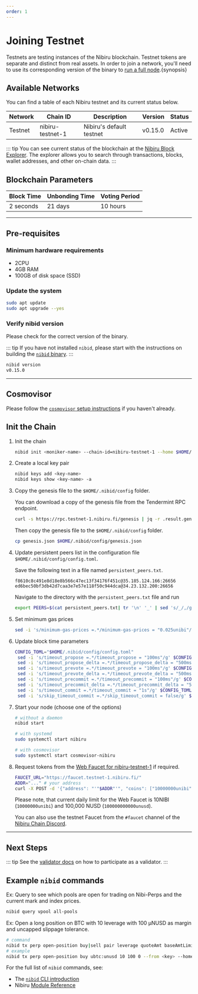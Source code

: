 ```yaml
---
order: 1
---
```


# Joining Testnet

Testnets are testing instances of the Nibiru blockchain. Testnet tokens are separate and distinct from real assets. In order to join a network, you'll need to use its corresponding version of the binary to [run a full node](./node-daemon).{synopsis}

## Available Networks

You can find a table of each Nibiru testnet and its current status below.

| Network | Chain ID         | Description              | Version | Status |
| ------- | ---------------- | ------------------------ | ------- | ------ |
| Testnet | nibiru-testnet-1 | Nibiru's default testnet | v0.15.0 | Active |

::: tip
You can see current status of the blockchain at the [Nibiru Block Explorer](https://explorer.testnet.nibiru.fi/).
The explorer allows you to search through transactions, blocks, wallet addresses, and other on-chain data.
:::

## Blockchain Parameters

| Block Time | Unbonding Time | Voting Period |
| ---------- | -------------- | ------------- |
| 2 seconds  | 21 days        | 10 hours      |

---

## Pre-requisites

### Minimum hardware requirements

- 2CPU
- 4GB RAM
- 100GB of disk space (SSD)

### Update the system

```bash
sudo apt update
sudo apt upgrade --yes
```

### Verify nibid version

Please check for the correct version of the binary.

::: tip
If you have not installed `nibid`, please start with the instructions on building the [`nibid` binary](../../dev/cli/nibid-binary).
:::

```bash
nibid version
v0.15.0
```

---

## Cosmovisor

Please follow the [`cosmovisor` setup instructions](./cosmovisor) if you haven't already.

## Init the Chain

1. Init the chain

    ```bash
    nibid init <moniker-name> --chain-id=nibiru-testnet-1 --home $HOME/.nibid
    ```

2. Create a local key pair

    ```bash
    nibid keys add <key-name>
    nibid keys show <key-name> -a
    ```

3. Copy the genesis file to the `$HOME/.nibid/config` folder.
  
    You can download a copy of the genesis file from the Tendermint RPC endpoint.

    ```bash
    curl -s https://rpc.testnet-1.nibiru.fi/genesis | jq -r .result.genesis > genesis.json
    ```

    Then copy the genesis file to the `$HOME/.nibid/config` folder.

    ```bash
    cp genesis.json $HOME/.nibid/config/genesis.json
    ```
  
<!-- 
    **Genesis.json sha256**
    
    ```bash
    shasum -a 256 $HOME/.nibid/config/genesis.json
    94fbd99543f4b7da14f292ea1c61b21ba753e3a84cca64454b8c2fd2d209e6de $HOME/.nibid/config/genesis.json
    ``` 
-->

4. Update persistent peers list in the configuration file `$HOME/.nibid/config/config.toml`.

    Save the following text in a file named `persistent_peers.txt`.

    ```
    f8610c8c491e8d18e8b566c47ec13f34176f451c@35.185.124.166:26656
    ed6bec50bf3db42d7caa3e7e57e118f50c944dca@34.23.132.200:26656
    ```

    Navigate to the directory with the `persistent_peers.txt` file and run

    ```bash
    export PEERS=$(cat persistent_peers.txt| tr '\n' '_' | sed 's/_/,/g;s/,$//;s/^/"/;s/$/"/') && sed -i "s/persistent_peers = \"\"/persistent_peers = ${PEERS}/g" $HOME/.nibid/config/config.toml
    ```

5. Set minimum gas prices

    ```bash
    sed -i 's/minimum-gas-prices =.*/minimum-gas-prices = "0.025unibi"/g' $HOME/.nibid/config/app.toml
    ```

6. Update block time parameters

    ```bash
    CONFIG_TOML="$HOME/.nibid/config/config.toml"
     sed -i 's/timeout_propose =.*/timeout_propose = "100ms"/g' $CONFIG_TOML
     sed -i 's/timeout_propose_delta =.*/timeout_propose_delta = "500ms"/g' $CONFIG_TOML
     sed -i 's/timeout_prevote =.*/timeout_prevote = "100ms"/g' $CONFIG_TOML
     sed -i 's/timeout_prevote_delta =.*/timeout_prevote_delta = "500ms"/g' $CONFIG_TOML
     sed -i 's/timeout_precommit =.*/timeout_precommit = "100ms"/g' $CONFIG_TOML
     sed -i 's/timeout_precommit_delta =.*/timeout_precommit_delta = "500ms"/g' $CONFIG_TOML
     sed -i 's/timeout_commit =.*/timeout_commit = "1s"/g' $CONFIG_TOML
     sed -i 's/skip_timeout_commit =.*/skip_timeout_commit = false/g' $CONFIG_TOML
    ```

7. Start your node (choose one of the options)

    ```bash
    # without a daemon
    nibid start

    # with systemd
    sudo systemctl start nibiru

    # with cosmovisor
    sudo systemctl start cosmovisor-nibiru
    ```

8. Request tokens from the [Web Faucet for nibiru-testnet-1](https://faucet.testnet-1.nibiru.fi/) if required.

    ```bash
    FAUCET_URL="https://faucet.testnet-1.nibiru.fi/"
    ADDR="..." # your address 
    curl -X POST -d '{"address": "'"$ADDR"'", "coins": ["10000000unibi","100000000000unusd"]}' $FAUCET_URL
    ```

    Please note, that current daily limit for the Web Faucet is 10NIBI (`10000000unibi`) and 100,000 NUSD (`100000000000unusd`).

    You can also use the testnet Faucet from the `#faucet` channel of the [Nibiru Chain Discord](https://discord.gg/sgPw8ZYfpQ).

---

## Next Steps

::: tip
See the [validator docs](../validators) on how to participate as a validator.
:::

## Example `nibid` commands

Ex: Query to see which pools are open for trading on Nibi-Perps and the current mark and index prices.

```bash
nibid query vpool all-pools
```

Ex: Open a long position on BTC with 10 leverage with 100 μNUSD as margin and uncapped slippage tolerance.

```bash
# command
nibid tx perp open-position buy|sell pair leverage quoteAmt baseAmtLimit [flags]
# example
nibid tx perp open-position buy ubtc:unusd 10 100 0 --from <key> --home $HOME/.nibid
```

For the full list of `nibid` commands, see:

- The [`nibid` CLI introduction](../../dev/cli)
- Nibiru [Module Reference](../../dev/x)
